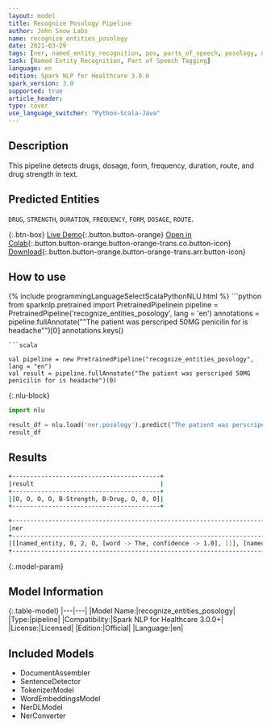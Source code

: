 ```yaml
---
layout: model
title: Recognize Posology Pipeline
author: John Snow Labs
name: recognize_entities_posology
date: 2021-03-29
tags: [ner, named_entity_recognition, pos, parts_of_speech, posology, ner_posology, pipeline, en, licensed]
task: [Named Entity Recognition, Part of Speech Tagging]
language: en
edition: Spark NLP for Healthcare 3.0.0
spark_version: 3.0
supported: true
article_header:
type: cover
use_language_switcher: "Python-Scala-Java"
---
```


## Description

This pipeline detects drugs, dosage, form, frequency, duration, route, and drug strength in text.

## Predicted Entities
`DRUG`, `STRENGTH`, `DURATION`, `FREQUENCY`, `FORM`, `DOSAGE`, `ROUTE`.

{:.btn-box}
[Live Demo](https://demo.johnsnowlabs.com/healthcare/NER_POSOLOGY/){:.button.button-orange}
[Open in Colab](https://colab.research.google.com/github/JohnSnowLabs/spark-nlp-workshop/blob/master/tutorials/Certification_Trainings/Healthcare/1.Clinical_Named_Entity_Recognition_Model.ipynb){:.button.button-orange.button-orange-trans.co.button-icon}
[Download](https://s3.amazonaws.com/auxdata.johnsnowlabs.com/clinical/models/recognize_entities_posology_en_3.0.0_3.0_1617042229126.zip){:.button.button-orange.button-orange-trans.arr.button-icon}

## How to use



<div class="tabs-box" markdown="1">
{% include programmingLanguageSelectScalaPythonNLU.html %}
```python
from sparknlp.pretrained import PretrainedPipelinein
pipeline = PretrainedPipeline('recognize_entities_posology', lang = 'en')
annotations =  pipeline.fullAnnotate(""The patient was perscriped 50MG penicilin for is headache"")[0]
annotations.keys()

```
```scala

val pipeline = new PretrainedPipeline("recognize_entities_posology", lang = "en")
val result = pipeline.fullAnnotate("The patient was perscriped 50MG penicilin for is headache")(0)

```

{:.nlu-block}
```python
import nlu

result_df = nlu.load('ner.posology').predict("The patient was perscriped 50MG penicilin for is headache")
result_df

```
</div>

## Results

```bash
+-----------------------------------------+
|result                                   |
+-----------------------------------------+
|[O, O, O, O, B-Strength, B-Drug, O, O, O]|
+-----------------------------------------+

+---------------------------------------------------------------------------------------------------------------------------------------------------------------------------------------------------------------------------------------------------------------------------------------------------------------------------------------------------------------------------------------------------------------------------------------------------------------------------------------------------------------------------------------------------------------------------------------------------------------------------------------------------------------+
|ner                                                                                                                                                                                                                                                                                                                                                                                                                                                                                                                                                                                                                                                            |
+---------------------------------------------------------------------------------------------------------------------------------------------------------------------------------------------------------------------------------------------------------------------------------------------------------------------------------------------------------------------------------------------------------------------------------------------------------------------------------------------------------------------------------------------------------------------------------------------------------------------------------------------------------------+
|[[named_entity, 0, 2, O, [word -> The, confidence -> 1.0], []], [named_entity, 4, 10, O, [word -> patient, confidence -> 0.9993], []], [named_entity, 12, 14, O, [word -> was, confidence -> 1.0], []], [named_entity, 16, 25, O, [word -> perscriped, confidence -> 0.9985], []], [named_entity, 27, 30, B-Strength, [word -> 50MG, confidence -> 0.9966], []], [named_entity, 32, 40, B-Drug, [word -> penicilin, confidence -> 0.9934], []], [named_entity, 42, 44, O, [word -> for, confidence -> 0.9999], []], [named_entity, 46, 47, O, [word -> is, confidence -> 0.9468], []], [named_entity, 49, 56, O, [word -> headache, confidence -> 0.9805], []]]|
+---------------------------------------------------------------------------------------------------------------------------------------------------------------------------------------------------------------------------------------------------------------------------------------------------------------------------------------------------------------------------------------------------------------------------------------------------------------------------------------------------------------------------------------------------------------------------------------------------------------------------------------------------------------+


```

{:.model-param}
## Model Information

{:.table-model}
|---|---|
|Model Name:|recognize_entities_posology|
|Type:|pipeline|
|Compatibility:|Spark NLP for Healthcare 3.0.0+|
|License:|Licensed|
|Edition:|Official|
|Language:|en|

## Included Models

- DocumentAssembler
- SentenceDetector
- TokenizerModel
- WordEmbeddingsModel
- NerDLModel
- NerConverter
